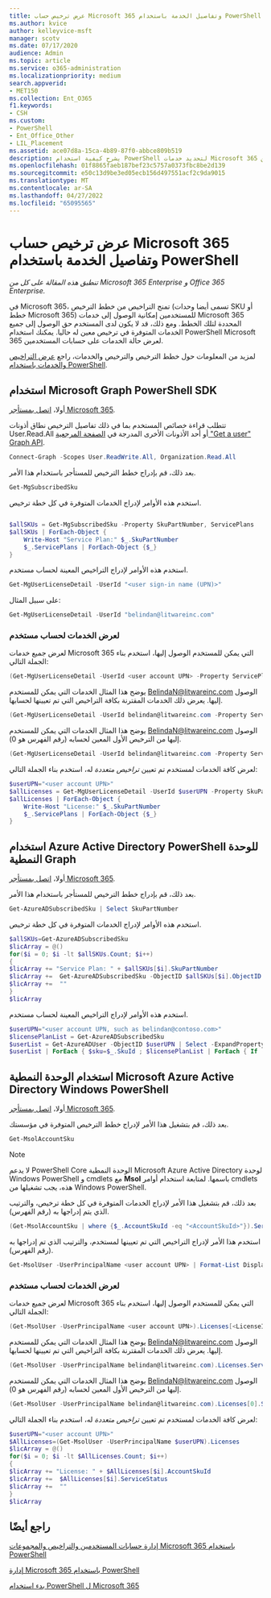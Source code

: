 ```yaml
---
title: عرض ترخيص حساب Microsoft 365 وتفاصيل الخدمة باستخدام PowerShell
ms.author: kvice
author: kelleyvice-msft
manager: scotv
ms.date: 07/17/2020
audience: Admin
ms.topic: article
ms.service: o365-administration
ms.localizationpriority: medium
search.appverid:
- MET150
ms.collection: Ent_O365
f1.keywords:
- CSH
ms.custom:
- PowerShell
- Ent_Office_Other
- LIL_Placement
ms.assetid: ace07d8a-15ca-4b89-87f0-abbce809b519
description: يشرح كيفية استخدام PowerShell لتحديد خدمات Microsoft 365 التي تم تعيينها للمستخدمين.
ms.openlocfilehash: 01f8865faeb187bef23c5757a0373fbc8be2d139
ms.sourcegitcommit: e50c13d9be3ed05ecb156d497551acf2c9da9015
ms.translationtype: MT
ms.contentlocale: ar-SA
ms.lasthandoff: 04/27/2022
ms.locfileid: "65095565"
---
```

# <a name="view-microsoft-365-account-license-and-service-details-with-powershell"></a>عرض ترخيص حساب Microsoft 365 وتفاصيل الخدمة باستخدام PowerShell

*تنطبق هذه المقالة على كل من Microsoft 365 Enterprise و Office 365 Enterprise.*

في Microsoft 365، تمنح التراخيص من خطط الترخيص (تسمى أيضا وحدات SKU أو خطط Microsoft 365) للمستخدمين إمكانية الوصول إلى خدمات Microsoft 365 المحددة لتلك الخطط. ومع ذلك، قد لا يكون لدى المستخدم حق الوصول إلى جميع الخدمات المتوفرة في ترخيص معين له حاليا. يمكنك استخدام PowerShell Microsoft 365 لعرض حالة الخدمات على حسابات المستخدمين.

لمزيد من المعلومات حول خطط الترخيص والترخيص والخدمات، راجع [عرض التراخيص والخدمات باستخدام PowerShell](view-licenses-and-services-with-microsoft-365-powershell.md).

## <a name="use-the-microsoft-graph-powershell-sdk"></a>استخدام Microsoft Graph PowerShell SDK

أولا، [اتصل بمستأجر Microsoft 365](/graph/powershell/get-started#authentication).

تتطلب قراءة خصائص المستخدم بما في ذلك تفاصيل الترخيص نطاق أذونات User.Read.All أو أحد الأذونات الأخرى المدرجة في [الصفحة المرجعية "Get a user" Graph API](/graph/api/user-get).

```powershell
Connect-Graph -Scopes User.ReadWrite.All, Organization.Read.All
```

بعد ذلك، قم بإدراج خطط الترخيص للمستأجر باستخدام هذا الأمر.

```powershell
Get-MgSubscribedSku
```

استخدم هذه الأوامر لإدراج الخدمات المتوفرة في كل خطة ترخيص.

```powershell

$allSKUs = Get-MgSubscribedSku -Property SkuPartNumber, ServicePlans 
$allSKUs | ForEach-Object {
    Write-Host "Service Plan:" $_.SkuPartNumber
    $_.ServicePlans | ForEach-Object {$_}
}

```

استخدم هذه الأوامر لإدراج التراخيص المعينة لحساب مستخدم.

```powershell
Get-MgUserLicenseDetail -UserId "<user sign-in name (UPN)>"
```

على سبيل المثال:

```powershell
Get-MgUserLicenseDetail -UserId "belindan@litwareinc.com"
```

### <a name="to-view-services-for-a-user-account"></a>لعرض الخدمات لحساب مستخدم

لعرض جميع خدمات Microsoft 365 التي يمكن للمستخدم الوصول إليها، استخدم بناء الجملة التالي:
  
```powershell
(Get-MgUserLicenseDetail -UserId <user account UPN> -Property ServicePlans)[<LicenseIndexNumber>].ServicePlans
```

يوضح هذا المثال الخدمات التي يمكن للمستخدم BelindaN@litwareinc.com الوصول إليها. يعرض ذلك الخدمات المقترنة بكافة التراخيص التي تم تعيينها لحسابها.
  
```powershell
(Get-MgUserLicenseDetail -UserId belindan@litwareinc.com -Property ServicePlans).ServicePlans
```

يوضح هذا المثال الخدمات التي يمكن للمستخدم BelindaN@litwareinc.com الوصول إليها من الترخيص الأول المعين لحسابه (رقم الفهرس هو 0).
  
```powershell
(Get-MgUserLicenseDetail -UserId belindan@litwareinc.com -Property ServicePlans)[0].ServicePlans
```

لعرض كافة الخدمات لمستخدم تم تعيين *تراخيص متعددة* له، استخدم بناء الجملة التالي:

```powershell
$userUPN="<user account UPN>"
$allLicenses = Get-MgUserLicenseDetail -UserId $userUPN -Property SkuPartNumber, ServicePlans
$allLicenses | ForEach-Object {
    Write-Host "License:" $_.SkuPartNumber
    $_.ServicePlans | ForEach-Object {$_}
}

```

## <a name="use-the-azure-active-directory-powershell-for-graph-module"></a>استخدام Azure Active Directory PowerShell للوحدة النمطية Graph

أولا، [اتصل بمستأجر Microsoft 365](connect-to-microsoft-365-powershell.md#connect-with-the-azure-active-directory-powershell-for-graph-module).
  
بعد ذلك، قم بإدراج خطط الترخيص للمستأجر باستخدام هذا الأمر.

```powershell
Get-AzureADSubscribedSku | Select SkuPartNumber
```

استخدم هذه الأوامر لإدراج الخدمات المتوفرة في كل خطة ترخيص.

```powershell
$allSKUs=Get-AzureADSubscribedSku
$licArray = @()
for($i = 0; $i -lt $allSKUs.Count; $i++)
{
$licArray += "Service Plan: " + $allSKUs[$i].SkuPartNumber
$licArray +=  Get-AzureADSubscribedSku -ObjectID $allSKUs[$i].ObjectID | Select -ExpandProperty ServicePlans
$licArray +=  ""
}
$licArray
```

استخدم هذه الأوامر لإدراج التراخيص المعينة لحساب مستخدم.

```powershell
$userUPN="<user account UPN, such as belindan@contoso.com>"
$licensePlanList = Get-AzureADSubscribedSku
$userList = Get-AzureADUser -ObjectID $userUPN | Select -ExpandProperty AssignedLicenses | Select SkuID 
$userList | ForEach { $sku=$_.SkuId ; $licensePlanList | ForEach { If ( $sku -eq $_.ObjectId.substring($_.ObjectId.length - 36, 36) ) { Write-Host $_.SkuPartNumber } } }
```

## <a name="use-the-microsoft-azure-active-directory-module-for-windows-powershell"></a>استخدام الوحدة النمطية Microsoft Azure Active Directory Windows PowerShell

أولا، [اتصل بمستأجر Microsoft 365](connect-to-microsoft-365-powershell.md#connect-with-the-microsoft-azure-active-directory-module-for-windows-powershell).

بعد ذلك، قم بتشغيل هذا الأمر لإدراج خطط الترخيص المتوفرة في مؤسستك. 

```powershell
Get-MsolAccountSku
```
>[!Note]
>لا يدعم PowerShell Core الوحدة النمطية Microsoft Azure Active Directory لوحدة Windows PowerShell و cmdlets مع **Msol** باسمها. لمتابعة استخدام أوامر cmdlets هذه، يجب تشغيلها من Windows PowerShell.
>

بعد ذلك، قم بتشغيل هذا الأمر لإدراج الخدمات المتوفرة في كل خطة ترخيص، والترتيب الذي يتم إدراجها به (رقم الفهرس).

```powershell
(Get-MsolAccountSku | where {$_.AccountSkuId -eq "<AccountSkuId>"}).ServiceStatus
```
  
استخدم هذا الأمر لإدراج التراخيص التي تم تعيينها لمستخدم، والترتيب الذي تم إدراجها به (رقم الفهرس).

```powershell
Get-MsolUser -UserPrincipalName <user account UPN> | Format-List DisplayName,Licenses
```

### <a name="to-view-services-for-a-user-account"></a>لعرض الخدمات لحساب مستخدم

لعرض جميع خدمات Microsoft 365 التي يمكن للمستخدم الوصول إليها، استخدم بناء الجملة التالي:
  
```powershell
(Get-MsolUser -UserPrincipalName <user account UPN>).Licenses[<LicenseIndexNumber>].ServiceStatus
```

يوضح هذا المثال الخدمات التي يمكن للمستخدم BelindaN@litwareinc.com الوصول إليها. يعرض ذلك الخدمات المقترنة بكافة التراخيص التي تم تعيينها لحسابها.
  
```powershell
(Get-MsolUser -UserPrincipalName belindan@litwareinc.com).Licenses.ServiceStatus
```

يوضح هذا المثال الخدمات التي يمكن للمستخدم BelindaN@litwareinc.com الوصول إليها من الترخيص الأول المعين لحسابه (رقم الفهرس هو 0).
  
```powershell
(Get-MsolUser -UserPrincipalName belindan@litwareinc.com).Licenses[0].ServiceStatus
```

لعرض كافة الخدمات لمستخدم تم تعيين *تراخيص متعددة* له، استخدم بناء الجملة التالي:

```powershell
$userUPN="<user account UPN>"
$AllLicenses=(Get-MsolUser -UserPrincipalName $userUPN).Licenses
$licArray = @()
for($i = 0; $i -lt $AllLicenses.Count; $i++)
{
$licArray += "License: " + $AllLicenses[$i].AccountSkuId
$licArray +=  $AllLicenses[$i].ServiceStatus
$licArray +=  ""
}
$licArray
```

## <a name="see-also"></a>راجع أيضًا

[إدارة حسابات المستخدمين والتراخيص والمجموعات Microsoft 365 باستخدام PowerShell](manage-user-accounts-and-licenses-with-microsoft-365-powershell.md)
  
[إدارة Microsoft 365 باستخدام PowerShell](manage-microsoft-365-with-microsoft-365-powershell.md)
  
[بدء استخدام PowerShell ل Microsoft 365](getting-started-with-microsoft-365-powershell.md)
